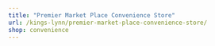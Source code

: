 ```yaml
---
title: "Premier Market Place Convenience Store"
url: /kings-lynn/premier-market-place-convenience-store/
shop: convenience
---
```

